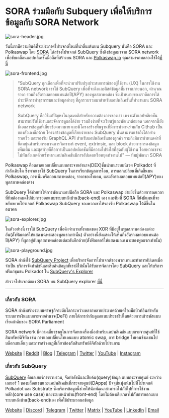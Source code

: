 # SORA ร่วมมือกับ Subquery เพื่อให้บริการข้อมูลกับ SORA Network

![sora-header.jpg](https://miro.medium.com/max/1400/1*fPPW0DsynIt9QpvK4ZrsUA.jpeg)

วันนี้เรามีความยินดีที่จะประกาศโปรเจกต์ใหม่ที่น่าตื่นเต้นบน Subquery นั่นคือ SORA และ Polkaswap โดย [SORA](https://sora.org/) ได้สร้างโปรเจกต์ SubQuery ซึ่งดึงข้อมูลมาจาก SORA network เพื่อขับเคลื่อนแอปพลิเคชันมือถือที่สร้างบน SORA และ [Polkaswap.io](http://polkaswap.io/) คุณสามารถทดลองใช้ได้[ที่นี่](https://explorer.subquery.network/subquery/sora-xor/sora)

![sora-frontend.jpg](https://miro.medium.com/max/1400/1*pq0U6wsutlf8rjXqq7i2BQ.jpeg)

> "SubQuery ถูกเลือกเพื่อที่จะนำมาปรับปรุงประสบการณ์ของผู้ใช้งาน (UX) ในการใช้งาน SORA network เราใช้ SubQuery เพื่อที่จะดึงและลิสต์ข้อมูลที่มาจากภายนอก, คำนวณราคา รวมถึงอัตราผลตอบแทนต่อปี(APY) ของพูลสภาพคล่อง ซึ่งเป้าหมายของเราคือการได้ประวัติการทำธุรกรรมและข้อมูลต่างๆ ที่ถูกรวบรวมมาสำหรับแอปพลิเคชันที่ทำงานบน SORA network
> 
> SubQuery คือวิธีแก้ปัญหาในอุดมคติสำหรับความต้องการของเรา เพราะตัวแอปพลิเคชันสามารถปรับใช้งานและจัดการดูแลได้ง่าย รวมถึงง่ายที่จะเรียนรู้และพัฒนาต่อยอด นอกจากนี้ยังมีเอกสารข้อมูลที่เกี่ยวข้องมากมาย และมีโครงสร้างพื้นฐานที่มีการทำงานร่วมกับ Github เป็นของตัวเองอีกด้วย โครงสร้างข้อมูลที่เรียบง่ายของ SubQuery นั้นสามารถเข้าถึงได้อย่างรวดเร็ว และรองรับ GraphQL API สำหรับแอปพลิเคชันของลูกค้า รวมถึงมีการกำหนดค่าที่ยืดหยุ่นสำหรับกระบวนการวิเคราะห์ event, extrinsic, และ block ด้วยการกรองข้อมูลเพิ่มเติม และสุดท้ายก็คือการเป็นแอปพลิเคชันที่มีความโปร่งใสที่สุดกับผู้ใช้งาน โดยพวกเขาจะไม่ทันสังเกตด้วยซ้ำหากแอปพลิเคชันมีการอัปเดตหรือหยุดทำงานไป" — ทีมผู้พัฒนา SORA

Polkaswap คือตลาดแลกเปลี่ยนแบบกระจายอำนาจ(DEX)ชั้นนำบนระบบนิเวศ Polkadot ที่กำลังเติบโต ซึ่งพวกเขาใช้ SubQuery ในการเรียกข้อมูลการโอน, การแลกเปลี่ยนที่เกิดขึ้นบน Polkaswap, การเพิ่มหรือถอนสภาพคล่อง, ราคาของโทเคน, และอัตราผลตอบแทนต่อปี(APY)ของพูลสภาพคล่องต่าง

SubQuery ได้ช่วยทำให้การพัฒนาแอปมือถือ SORA และ Polkaswap ง่ายยิ่งขึ้นด้วยการลดเวลาที่ทีมต้องหมดไปกับการออกแบบระบบหลังบ้าน(back-end) เอง และทีมที่ SORA ก็ยังมีแผนที่จะขยับขยายโปรเจกต์ Polkaswap SubQuery ของพวกเขาให้รองรับ Polkaswap ได้ดีขึ้นในอนาคต

![sora-explorer.jpg](https://miro.medium.com/max/1400/1*vjdjmmffvJ7zfOQyxo0ZAA.jpeg)

ในตัวอย่างนี้ เราใช้ SubQuery เพื่อดึงจำนวนทั้งหมดของ XOR ที่มีอยู่ในพูลสภาพคล่องแต่ละอัน(ตั้งฟิลเตอร์ให้แสดงเฉพาะสองพูลแรกเท่านั้น) ตัวอย่างนี้ยังแสดงให้เห็นถึงอัตราผลตอบแทนต่อปี(APY) ที่ผูกอยู่กับพูลสภาพคล่องแต่ละอันอีกด้วย(ตั้งฟิลเตอร์ให้แสดงผลเฉพาะสองพูลแรกเท่านั้น)

![sora-playground.jpg](https://miro.medium.com/max/1400/1*oTh-ajGfG1oEhYdvqo12tQ.jpeg)

SORA กำลังใช้ [SubQuery Project](https://project.subquery.network/) เพื่อบริหารจัดการโปรเจกต์ของพวกเขาและทำการอัปเดตเมื่อจำเป็น บริการจัดทำดัชนีและสืบค้นข้อมูลที่เรามีให้นั้นได้รับการจัดการโดย SubQuery และให้บริการฟรีแก่ชุมชน Polkadot ใน [SubQuery's Explorer](https://explorer.subquery.network/)

สำรวจโปรเจกต์ของ SORA บน SubQuery explorer [ที่นี่](https://explorer.subquery.network/subquery/sora-xor/sora)

---

### เกี่ยวกับ SORA

SORA กำลังสร้างระบบเศรษฐกิจระดับโลกระหว่างหลากหลายประเทศด้วยเครื่องมือบิวท์อินสำหรับระบบการเงินแบบกระจายอำนาจ(DeFi) ภายใต้การกำกับดูแลแบบประชาธิปไตยด้วยการเข้ารหัสแบบเรียงลำดับของ SORA Parliament

SORA network มีความเชี่ยวชาญในการจัดหาเครื่องมือสำหรับแอปพลิเคชันแบบกระจายศูนย์ที่ใช้สินทรัพย์ดิจิทัล เช่น การแลกเปลี่ยนโทเคนแบบ atomic swap, การ bridge โทเคนช้ามเชนไปบล็อกเชนอื่นๆ และการสร้างกฎที่เกี่ยวข้องกับสินทรัพย์ดิจิทัลด้วยโปรแกรม

[Website](https://sora.org/) | [Reddit](https://www.reddit.com/r/SORA/) | [Blog](https://sora.org/blog) | [Telegram](https://t.me/sora_xor) | [Twitter](https://twitter.com/sora_xor) | [YouTube](https://youtube.com/sora_xor) | [Instagram](https://instagram.com/sora_xor)

### เกี่ยวกับ SubQuery

[SubQuery](https://subquery.network/) คือเลเยอร์การรวบรวม, จัดทำดัชนีและสืบค้น(query)ข้อมูล แบบกระจายศูนย์ ระหว่างเลเยอร์ 1 ของบล็อกเชนและแอปพลิเคชันที่กระจายศูนย์(DApps) ปัจจุบันมุ่งเน้นไปที่โปรเจกต์ Polkadot และ Substrate ซึ่งบริการข้อมูลนี้ช่วยให้นักพัฒนาสามารถโฟกัสไปที่การใช้งานหลัก(core use case) และระบบหน้าบ้าน(front-end) โดยไม่ต้องเสียเวลาไปกับการออกแบบระบบหลังบ้าน(back-end)เอง เพื่อใช้ประมวลผลข้อมูล

[Website](https://subquery.network/) | [Discord](https://discord.com/invite/78zg8aBSMG) | [Telegram](https://t.me/subquerynetwork) | [Twitter](https://twitter.com/subquerynetwork) | [Matrix](https://matrix.to/#/#subquery:matrix.org) | [YouTube](https://www.youtube.com/channel/UCi1a6NUUjegcLHDFLr7CqLw) | [LinkedIn](https://www.linkedin.com/company/subquery) | [Email](mailto:hello@subquery.network)
